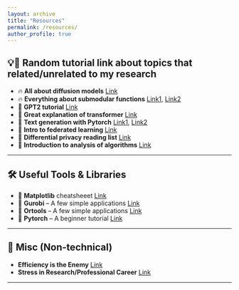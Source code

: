```yaml
---
layout: archive
title: "Resources"
permalink: /resources/
author_profile: true
---
```


<!-- ## 📚 Recommended Books & Papers

### 🎓 Machine Learning & Optimization
- 📖 **Convex Optimization** – Boyd & Vandenberghe ([PDF](https://web.stanford.edu/~boyd/cvxbook/))
- 📖 **Pattern Recognition and Machine Learning** – Bishop
- 📄 **Learning to Optimize** – Chen et al. ([Paper](https://arxiv.org/abs/1703.00441))

### 📊 Fairness & Decision-Making
- 📄 **Fairness and Machine Learning: Limitations and Opportunities** – Barocas et al. ([Book](https://fairmlbook.org/))
- 📄 **The Misuse of Statistical Parity in Fair Machine Learning** – Dwork et al.

---

## 🛠️ Useful Tools & Libraries
- 🔹 **CVXPY** – A Python library for convex optimization ([Link](https://www.cvxpy.org/))
- 🔹 **Gurobi** – A powerful optimization solver ([Link](https://www.gurobi.com/))
- 🔹 **PyTorch Lightning** – Scalable deep learning training ([Link](https://www.pytorchlightning.ai/))

--- -->

## 💡🔗 Random tutorial link about topics that related/unrelated to my research

- 🔥 **All about diffusion models**  [Link](https://calvinyluo.com/2022/08/26/diffusion-tutorial.html#mjx-eqn%3Aeq%3A132)
- 🔥 **Everything about submodular functions**  [Link1](https://arxiv.org/pdf/1111.6453), [Link2](https://people.csail.mit.edu/stefje/fall15/)
- 📑 **GPT2 tutorial**  [Link](https://jalammar.github.io/illustrated-gpt2/)
- 📑 **Great explanation of transformer**  [Link](https://jalammar.github.io/illustrated-transformer/)
- 📑 **Text generation with Pytorch**  [Link1](https://github.com/falloutdurham/beginners-pytorch-deep-learning/blob/master/chapter9/Chapter9.5.ipynb), [Link2](https://huggingface.co/blog/how-to-train)
- 📑 **Intro to federated learning**  [Link](https://github.com/ayushm-agrawal/Federated-Learning-Implementations/blob/master/README.md)
- 📑 **Differential privacy reading list**  [Link](https://desfontain.es/blog/differential-privacy-reading-list.html)
-  📑 **Introduction to analysis of algorithms** [Link](https://www.cs.cornell.edu/courses/cs6820/2019fa/lectures.html)

---


## 🛠️ Useful Tools & Libraries
- 🔹 **Matplotlib** cheatsheeet [Link](https://github.com/matplotlib/cheatsheets)
- 🔹 **Gurobi** – A few simple applications
 [Link](https://www.gurobi.com/resources/functional-code-examples/)
- 🔹 **Ortools** – A few simple applications [Link](https://github.com/google/or-tools/tree/stable/examples/notebook/examples)
- 🔹 **Pytorch** – A beginner tutorial [Link](https://developers.google.com/optimization/examples)

--- 



## 🧩 Misc (Non-technical)
- **Efficiency is the Enemy** [Link](https://fs.blog/slack/)
- **Stress in Research/Professional Career** [Link](https://www.theexclusive.org/tag/stress%20in%20research/)

---
<!-- ### 🎓 Machine Learning & Optimization -->

<!-- - 📑 **Google Scholar** – Academic paper search ([Link](https://scholar.google.com/))
- 🎥 **Lecture Videos**:
  - 📺 **Deep Learning Specialization** by Andrew Ng ([Link](https://www.coursera.org/specializations/deep-learning))
  - 📺 **MIT 6.036: Introduction to Machine Learning** ([Link](https://ocw.mit.edu/courses/electrical-engineering-and-computer-science/6-036-introduction-to-machine-learning-fall-2020/))
 -->
<!-- 
## 🔥 Other Interesting Links
- 🧩 **Distill.pub** – A great resource for interactive machine learning explanations ([Link](https://distill.pub/))
- 🔥 **The Gradient** – A publication on AI research ([Link](https://thegradient.pub/))

---

### 💡 Want to Suggest a Resource?
If you have suggestions for useful books, tools, or papers, feel free to reach out via email or open a GitHub issue! -->